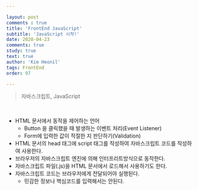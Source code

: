 ```yaml
---

layout: post
comments : true
title: 'FrontEnd JavaScript'
subtitle: 'JavaScript 시작!'
date: 2020-04-23
comments: true
study: true
text: true
author: 'Kim Heonil'
tags: FrontEnd
order: 97

---
```


> 자바스크립트, JavaScript

<br>

- HTML 문서에서 동작을 제어하는 언어
  - Button 을 클릭했을 때 발생하는 이벤트 처리(Event Listener)
  - Form에 입력한 값이 적절한 지 판단하기(Validation)
- HTML 문서의 head 태그에 script 태그를 작성하여 자바스크립트 코드를 작성하여 사용한다.
- 브라우저의 자바스크립트 엔진에 의해 인터프리트방식으로 동작한다.
- 자바스크립트 파일(.js)을 HTML 문서에서 로드해서 사용하기도 한다.
- 자바스크립트 코드는 브라우저에게 전달되어야 실행된다.
  - 민감한 정보나 핵심코드를 입력해서는 안된다.


<br><br>